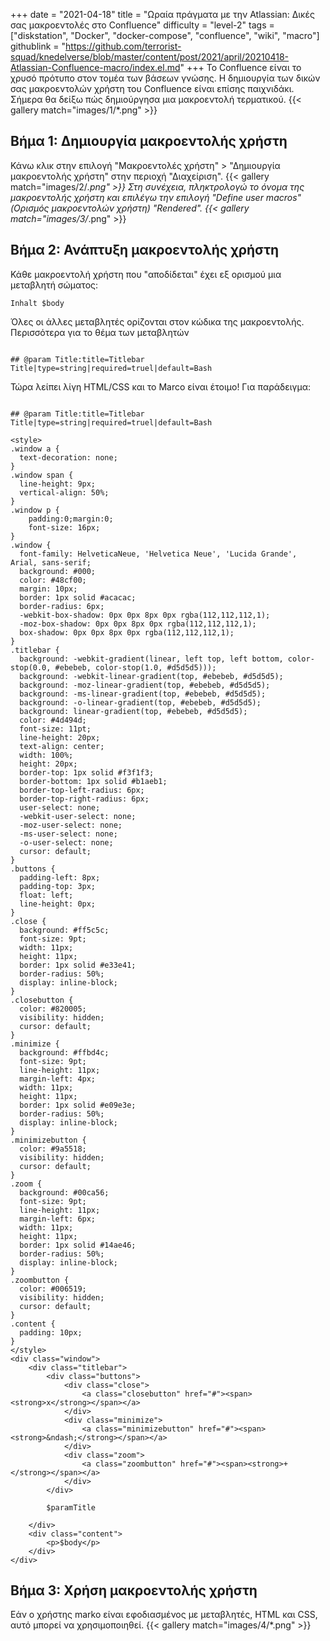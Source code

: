 +++
date = "2021-04-18"
title = "Ωραία πράγματα με την Atlassian: Δικές σας μακροεντολές στο Confluence"
difficulty = "level-2"
tags = ["diskstation", "Docker", "docker-compose", "confluence", "wiki", "macro"]
githublink = "https://github.com/terrorist-squad/knedelverse/blob/master/content/post/2021/april/20210418-Atlassian-Confluence-macro/index.el.md"
+++
Το Confluence είναι το χρυσό πρότυπο στον τομέα των βάσεων γνώσης. Η δημιουργία των δικών σας μακροεντολών χρήστη του Confluence είναι επίσης παιχνιδάκι. Σήμερα θα δείξω πώς δημιούργησα μια μακροεντολή τερματικού.
{{< gallery match="images/1/*.png" >}}

## Βήμα 1: Δημιουργία μακροεντολής χρήστη
Κάνω κλικ στην επιλογή "Μακροεντολές χρήστη" > "Δημιουργία μακροεντολής χρήστη" στην περιοχή "Διαχείριση".
{{< gallery match="images/2/*.png" >}}
Στη συνέχεια, πληκτρολογώ το όνομα της μακροεντολής χρήστη και επιλέγω την επιλογή "Define user macros" (Ορισμός μακροεντολών χρήστη) "Rendered".
{{< gallery match="images/3/*.png" >}}

## Βήμα 2: Ανάπτυξη μακροεντολής χρήστη
Κάθε μακροεντολή χρήστη που "αποδίδεται" έχει εξ ορισμού μια μεταβλητή σώματος:
```
Inhalt $body

```
Όλες οι άλλες μεταβλητές ορίζονται στον κώδικα της μακροεντολής. Περισσότερα για το θέμα των μεταβλητών
```

## @param Title:title=Titlebar Title|type=string|required=truel|default=Bash

```
Τώρα λείπει λίγη HTML/CSS και το Marco είναι έτοιμο! Για παράδειγμα:
```

## @param Title:title=Titlebar Title|type=string|required=truel|default=Bash

<style>
.window a {
  text-decoration: none;
}
.window span {
  line-height: 9px;
  vertical-align: 50%;
}
.window p {
    padding:0;margin:0;
    font-size: 16px;
}
.window {
  font-family: HelveticaNeue, 'Helvetica Neue', 'Lucida Grande', Arial, sans-serif;
  background: #000;
  color: #48cf00;
  margin: 10px;
  border: 1px solid #acacac;
  border-radius: 6px;
  -webkit-box-shadow: 0px 0px 8px 0px rgba(112,112,112,1);
  -moz-box-shadow: 0px 0px 8px 0px rgba(112,112,112,1);
  box-shadow: 0px 0px 8px 0px rgba(112,112,112,1);
}
.titlebar {
  background: -webkit-gradient(linear, left top, left bottom, color-stop(0.0, #ebebeb, color-stop(1.0, #d5d5d5)));
  background: -webkit-linear-gradient(top, #ebebeb, #d5d5d5);
  background: -moz-linear-gradient(top, #ebebeb, #d5d5d5);
  background: -ms-linear-gradient(top, #ebebeb, #d5d5d5);
  background: -o-linear-gradient(top, #ebebeb, #d5d5d5);
  background: linear-gradient(top, #ebebeb, #d5d5d5);
  color: #4d494d;
  font-size: 11pt;
  line-height: 20px;
  text-align: center;
  width: 100%;
  height: 20px;
  border-top: 1px solid #f3f1f3;
  border-bottom: 1px solid #b1aeb1;
  border-top-left-radius: 6px;
  border-top-right-radius: 6px;
  user-select: none;
  -webkit-user-select: none;
  -moz-user-select: none;
  -ms-user-select: none;
  -o-user-select: none;
  cursor: default;
}
.buttons {
  padding-left: 8px;
  padding-top: 3px;
  float: left;
  line-height: 0px;
}
.close {
  background: #ff5c5c;
  font-size: 9pt;
  width: 11px;
  height: 11px;
  border: 1px solid #e33e41;
  border-radius: 50%;
  display: inline-block;
}
.closebutton {
  color: #820005;
  visibility: hidden;
  cursor: default;
}
.minimize {
  background: #ffbd4c;
  font-size: 9pt;
  line-height: 11px;
  margin-left: 4px;
  width: 11px;
  height: 11px;
  border: 1px solid #e09e3e;
  border-radius: 50%;
  display: inline-block;
}
.minimizebutton {
  color: #9a5518;
  visibility: hidden;
  cursor: default;
}
.zoom {
  background: #00ca56;
  font-size: 9pt;
  line-height: 11px;
  margin-left: 6px;
  width: 11px;
  height: 11px;
  border: 1px solid #14ae46;
  border-radius: 50%;
  display: inline-block;
}
.zoombutton {
  color: #006519;
  visibility: hidden;
  cursor: default;
}
.content {
  padding: 10px;
}
</style>
<div class="window">
    <div class="titlebar">
        <div class="buttons">
            <div class="close">
                <a class="closebutton" href="#"><span><strong>x</strong></span></a>
            </div>
            <div class="minimize">
                <a class="minimizebutton" href="#"><span><strong>&ndash;</strong></span></a>
            </div>
            <div class="zoom">
                <a class="zoombutton" href="#"><span><strong>+</strong></span></a>
            </div>
        </div>

        $paramTitle

    </div>
    <div class="content">
        <p>$body</p>
    </div>
</div>

```

## Βήμα 3: Χρήση μακροεντολής χρήστη
Εάν ο χρήστης marko είναι εφοδιασμένος με μεταβλητές, HTML και CSS, αυτό μπορεί να χρησιμοποιηθεί.
{{< gallery match="images/4/*.png" >}}